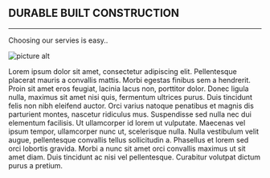 
## DURABLE BUILT CONSTRUCTION ##
- - - -

Choosing our servies is easy..


![picture alt](http://via.placeholder.com/200x150 "title")

Lorem ipsum dolor sit amet, consectetur adipiscing elit. Pellentesque placerat mauris a convallis mattis. Morbi egestas finibus sem a hendrerit. Proin sit amet eros feugiat, lacinia lacus non, porttitor dolor. Donec ligula nulla, maximus sit amet nisi quis, fermentum ultrices purus. Duis tincidunt felis non nibh eleifend auctor. Orci varius natoque penatibus et magnis dis parturient montes, nascetur ridiculus mus. Suspendisse sed nulla nec dui elementum facilisis. Ut ullamcorper id lorem ut vulputate. Maecenas vel ipsum tempor, ullamcorper nunc ut, scelerisque nulla. Nulla vestibulum velit augue, pellentesque convallis tellus sollicitudin a. Phasellus et lorem sed orci lobortis gravida. Morbi a nunc sit amet orci convallis maximus ut sit amet diam. Duis tincidunt ac nisi vel pellentesque. Curabitur volutpat dictum purus a pretium. 
